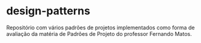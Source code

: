 # design-patterns
Repositório com vários padrões de projetos implementados como forma de avaliação da matéria de Padrões de Projeto do professor Fernando Matos.
